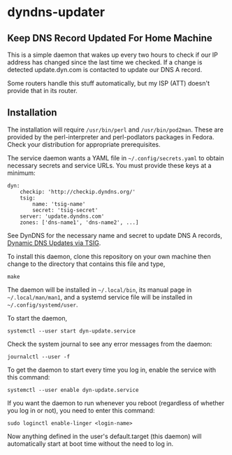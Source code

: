dyndns-updater
==============

Keep DNS Record Updated For Home Machine
----------------------------------------

This is a simple daemon that wakes up every two hours to check if our
IP address has changed since the last time we checked.  If a change is
detected update.dyn.com is contacted to update our DNS A record.

Some routers handle this stuff automatically, but my ISP (ATT) doesn't
provide that in its router.

Installation
------------

The installation will require `/usr/bin/perl` and `/usr/bin/pod2man`.
These are provided by the perl-interpreter and perl-podlators packages
in Fedora.  Check your distribution for appropriate prerequisites.

The service daemon wants a YAML file in `~/.config/secrets.yaml` to
obtain necessary secrets and service URLs.  You must provide these
keys at a minimum:

    dyn:
        checkip: 'http://checkip.dyndns.org/'
        tsig:
            name: 'tsig-name'
            secret: 'tsig-secret'
        server: 'update.dyndns.com'
        zones: ['dns-name1', 'dns-name2', ...]

See DynDNS for the necessary name and secret to update DNS A records,
[Dynamic DNS Updates via TSIG](https://help.dyn.com/tsig/).

To install this daemon, clone this repository on your own machine then
change to the directory that contains this file and type,

    make

The daemon will be installed in `~/.local/bin`, its manual page in
`~/.local/man/man1`, and a systemd service file will be installed in
`~/.config/systemd/user`.

To start the daemon,

    systemctl --user start dyn-update.service

Check the system journal to see any error messages from the daemon:

    journalctl --user -f

To get the daemon to start every time you log in, enable the service
with this command:

    systemctl --user enable dyn-update.service

If you want the daemon to run whenever you reboot (regardless of
whether you log in or not), you need to enter this command:

    sudo loginctl enable-linger <login-name>

Now anything defined in the user's default.target (this daemon) will
automatically start at boot time without the need to log in.
